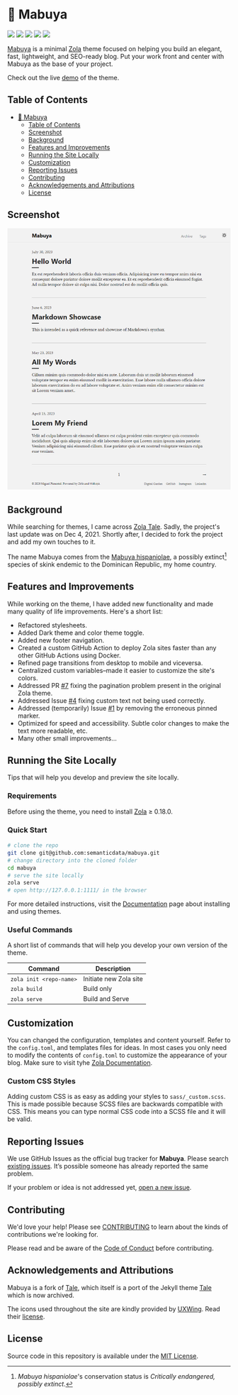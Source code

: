 # 🦎 Mabuya

<p align="">
  <img src="https://img.shields.io/github/languages/code-size/semanticdata/mabuya" />
  <img src="https://img.shields.io/github/repo-size/semanticdata/mabuya" />
  <img src="https://img.shields.io/github/commit-activity/t/semanticdata/mabuya" />
  <img src="https://img.shields.io/github/last-commit/semanticdata/mabuya" />
  <img src="https://img.shields.io/website/https/semanticdata.github.io/mabuya.svg" />
</p>

[Mabuya](https://semanticdata.github.io/mabuya/) is a minimal [Zola](https://www.getzola.org/) theme focused on helping you build an elegant, fast, lightweight, and SEO-ready blog. Put your work front and center with Mabuya as the base of your project.

Check out the live [demo](https://semanticdata.github.io/mabuya/) of the theme.

## Table of Contents

- [🦎 Mabuya](#-mabuya)
  - [Table of Contents](#table-of-contents)
  - [Screenshot](#screenshot)
  - [Background](#background)
  - [Features and Improvements](#features-and-improvements)
  - [Running the Site Locally](#running-the-site-locally)
  - [Customization](#customization)
  - [Reporting Issues](#reporting-issues)
  - [Contributing](#contributing)
  - [Acknowledgements and Attributions](#acknowledgements-and-attributions)
  - [License](#license)

## Screenshot

<img alt="Website Screenshot" src="screenshot.png" width="720px" />

## Background

While searching for themes, I came across [Zola Tale](https://github.com/aaranxu/tale-zola). Sadly, the project's last update was on Dec 4, 2021. Shortly after, I decided to fork the project and add my own touches to it.

The name Mabuya comes from the [Mabuya hispaniolae](https://en.wikipedia.org/wiki/Mabuya_hispaniolae?useskin=vector), a possibly extinct[^1] species of skink endemic to the Dominican Republic, my home country.

## Features and Improvements

While working on the theme, I have added new functionality and made many quality of life improvements. Here's a short list:

- Refactored stylesheets.
- Added Dark theme and color theme toggle.
- Added new footer navigation.
- Created a custom GitHub Action to deploy Zola sites faster than any other GitHub Actions using Docker.
- Refined page transitions from desktop to mobile and viceversa.
- Centralized custom variables–made it easier to customize the site's colors.
- Addressed PR [#7](https://github.com/aaranxu/tale-zola/pull/7) fixing the pagination problem present in the original Zola theme.
- Addressed Issue [#4](https://github.com/aaranxu/tale-zola/issues/4) fixing custom text not being used correctly.
- Addressed (temporarily) Issue [#1](https://github.com/aaranxu/tale-zola/issues/1) by removing the erroneous pinned marker.
- Optimized for speed and accessibility. Subtle color changes to make the text more readable, etc.
- Many other small improvements...

## Running the Site Locally

Tips that will help you develop and preview the site locally.

### Requirements

Before using the theme, you need to install [Zola](https://www.getzola.org/documentation/getting-started/installation/) ≥ 0.18.0.

### Quick Start

```bash
# clone the repo
git clone git@github.com:semanticdata/mabuya.git
# change directory into the cloned folder
cd mabuya
# serve the site locally
zola serve
# open http://127.0.0.1:1111/ in the browser
```

For more detailed instructions, visit the [Documentation](https://www.getzola.org/documentation/themes/installing-and-using-themes/) page about installing and using themes.

### Useful Commands

A short list of commands that will help you develop your own version of the theme.

| Command                    | Description                |
| -------------------------- | -------------------------- |
| `zola init <repo-name>`    | Initiate new Zola site     |
| `zola build`               | Build only                 |
| `zola serve`               | Build and Serve            |

## Customization

You can changed the configuration, templates and content yourself. Refer to the `config.toml`, and templates files for ideas. In most cases you only need to modify the contents of `config.toml` to customize the appearance of your blog. Make sure to visit tyhe [Zola Documentation](https://www.getzola.org/documentation/getting-started/overview/).

### Custom CSS Styles

Adding custom CSS is as easy as adding your styles to `sass/_custom.scss`. This is made possible because SCSS files are backwards compatible with CSS. This means you can type normal CSS code into a SCSS file and it will be valid.

## Reporting Issues

We use GitHub Issues as the official bug tracker for **Mabuya**. Please
search [existing issues](https://github.com/semanticdata/mabuya/issues). It’s
possible someone has already reported the same problem.

If your problem or idea is not addressed yet, [open a new issue](https://github.com/semanticdata/mabuya/issues/new).

## Contributing

We'd love your help! Please see [CONTRIBUTING](./CONTRIBUTING.md) to learn about the kinds of contributions we're looking for.

Please read and be aware of the [Code of Conduct](.github/CODE_OF_CONDUCT.md) before contributing.

## Acknowledgements and Attributions

Mabuya is a fork of [Tale](https://github.com/aaranxu/tale-zola), which itself is a port of the Jekyll theme [Tale](https://github.com/chesterhow/tale) which is now archived.

The icons used throughout the site are kindly provided by [UXWing](https://uxwing.com/license/). Read their [license](https://uxwing.com/license/).

## License

Source code in this repository is available under the [MIT License](LICENSE).

[^1]: *Mabuya hispaniolae*'s conservation status is *Critically endangered, possibly extinct*.  
